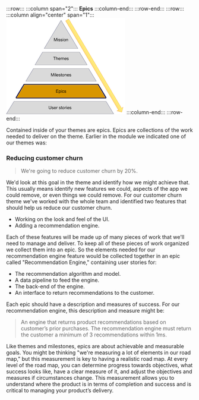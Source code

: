 :::row:::
    :::column span="2":::
        **Epics**
    :::column-end:::
:::row-end:::
:::row:::
    :::column align="center" span="1":::
        ![Product road map epics](../media/epics.png)
    :::column-end:::
:::row-end:::

Contained inside of your themes are epics. Epics are collections of the work needed to deliver on the theme. Earlier in the module we indicated one of our themes was:

### Reducing customer churn

> We're going to reduce customer churn by 20%.

We'd look at this goal in the theme and identify how we might achieve that. This usually means identify new features we could, aspects of the app we could remove, or even things we could remove. For our customer churn theme we've worked with the whole team and identified two features that should help us reduce our customer churn.

* Working on the look and feel of the UI.
* Adding a recommendation engine.

Each of these features will be made up of many pieces of work that we'll need to manage and deliver. To keep all of these pieces of work organized we collect them into an epic. So the elements needed for our recommendation engine feature would be collected together in an epic called "Recommendation Engine," containing user stories for:

* The recommendation algorithm and model.
* A data pipeline to feed the engine.
* The back-end of the engine.
* An interface to return recommendations to the customer.

Each epic should have a description and measures of success. For our recommendation engine, this description and measure might be:

> An engine that returns product recommendations based on customer’s prior purchases. The recommendation engine must return the customer a minimum of 3 recommendations within 1ms.

Like themes and milestones, epics are about achievable and measurable goals. You might be thinking "we're measuring a lot of elements in our road map," but this measurement is key to having a realistic road map. At every level of the road map, you can determine progress towards objectives, what success looks like, have a clear measure of it, and adjust the objectives and measures if circumstances change. This measurement allows you to understand where the product is in terms of completion and success and is critical to managing your product’s delivery.